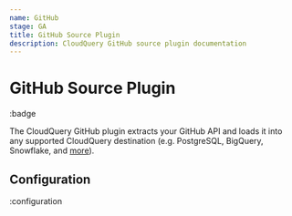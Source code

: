 ```yaml
---
name: GitHub
stage: GA
title: GitHub Source Plugin
description: CloudQuery GitHub source plugin documentation
---
```


# GitHub Source Plugin

:badge

The CloudQuery GitHub plugin extracts your GitHub API and loads it into any
supported CloudQuery destination (e.g. PostgreSQL, BigQuery, Snowflake, and
[more](/docs/plugins/destinations/overview)).

## Configuration

:configuration
